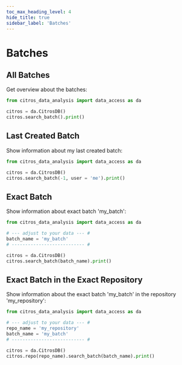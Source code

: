 ```yaml
---
toc_max_heading_level: 4
hide_title: true
sidebar_label: 'Batches'
---
```

# Batches

## All Batches
Get overview about the batches:

```python
from citros_data_analysis import data_access as da

citros = da.CitrosDB()
citros.search_batch().print()
```
## Last Created Batch

Show information about my last created batch:

```python
from citros_data_analysis import data_access as da

citros = da.CitrosDB()
citros.search_batch(-1, user = 'me').print()
```
## Exact Batch

Show information about exact batch 'my_batch':

```python
from citros_data_analysis import data_access as da

# --- adjust to your data --- #
batch_name = 'my_batch'
# --------------------------- #

citros = da.CitrosDB()
citros.search_batch(batch_name).print()
```
## Exact Batch in the Exact Repository

Show information about the exact batch 'my_batch' in the repository 'my_repository':

```python
from citros_data_analysis import data_access as da

# --- adjust to your data --- #
repo_name = 'my_repository'
batch_name = 'my_batch'
# --------------------------- #

citros = da.CitrosDB()
citros.repo(repo_name).search_batch(batch_name).print()
```